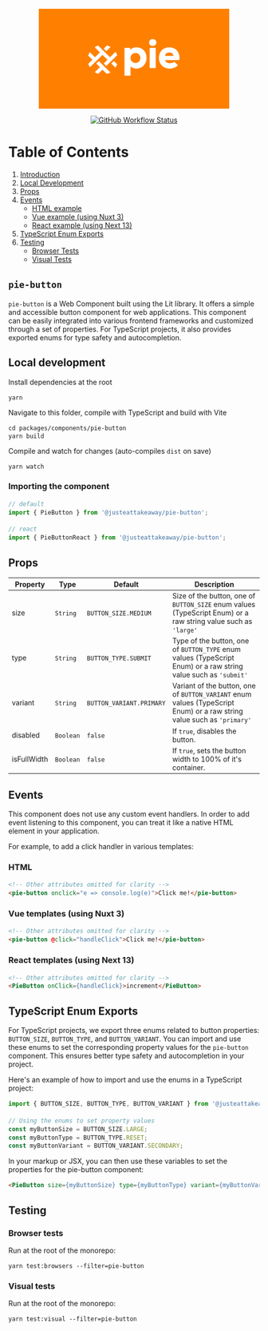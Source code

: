 <p align="center">
  <img align="center" src="../../../readme_image.png" height="200" alt="">
</p>

<p align="center">
  <a href="https://www.npmjs.com/@justeattakeaway/pie-button">
    <img alt="GitHub Workflow Status" src="https://img.shields.io/npm/v/@justeattakeaway/pie-button.svg">
  </a>
</p>

# Table of Contents

1. [Introduction](#pie-button)
2. [Local Development](#local-development)
3. [Props](#props)
4. [Events](#events)
   - [HTML example](#html)
   - [Vue example (using Nuxt 3)](#vue-templates-using-nuxt-3)
   - [React example (using Next 13)](#react-templates-using-next-13)
5. [TypeScript Enum Exports](#typescript-enum-exports)
6. [Testing](#testing)
   - [Browser Tests](#browser-tests)
   - [Visual Tests](#visual-tests)


## `pie-button`

`pie-button` is a Web Component built using the Lit library. It offers a simple and accessible button component for web applications. This component can be easily integrated into various frontend frameworks and customized through a set of properties. For TypeScript projects, it also provides exported enums for type safety and autocompletion.

## Local development

Install dependencies at the root
```
yarn
```

Navigate to this folder, compile with TypeScript and build with Vite
```
cd packages/components/pie-button
yarn build
```

Compile and watch for changes (auto-compiles `dist` on save)
```
yarn watch
```

### Importing the component

```javascript
// default
import { PieButton } from '@justeattakeaway/pie-button';

// react
import { PieButtonReact } from '@justeattakeaway/pie-button';
```

## Props

| Property    | Type      | Default         | Description                                                          |
|-------------|-----------|-----------------|----------------------------------------------------------------------|
| size        | `String`  | `BUTTON_SIZE.MEDIUM`    | Size of the button, one of `BUTTON_SIZE` enum values (TypeScript Enum) or a raw string value such as `'large'` |
| type        | `String`  | `BUTTON_TYPE.SUBMIT`    | Type of the button, one of `BUTTON_TYPE` enum values (TypeScript Enum) or a raw string value such as `'submit'` |
| variant     | `String`  | `BUTTON_VARIANT.PRIMARY` | Variant of the button, one of `BUTTON_VARIANT` enum values (TypeScript Enum) or a raw string value such as `'primary'` |
| disabled    | `Boolean` | `false`         | If `true`, disables the button.                                      |
| isFullWidth | `Boolean` | `false`         | If `true`, sets the button width to 100% of it's container.                            |


## Events

This component does not use any custom event handlers. In order to add event listening to this component, you can treat it like a native HTML element in your application.

For example, to add a click handler in various templates:

### HTML
```html
<!-- Other attributes omitted for clarity -->
<pie-button onclick="e => console.log(e)">Click me!</pie-button>
```

### Vue templates (using Nuxt 3)
```html
<!-- Other attributes omitted for clarity -->
<pie-button @click="handleClick">Click me!</pie-button>
```

### React templates (using Next 13)
```html
<!-- Other attributes omitted for clarity -->
<PieButton onClick={handleClick}>increment</PieButton>

```

## TypeScript Enum Exports

For TypeScript projects, we export three enums related to button properties: `BUTTON_SIZE`, `BUTTON_TYPE`, and `BUTTON_VARIANT`. You can import and use these enums to set the corresponding property values for the `pie-button` component. This ensures better type safety and autocompletion in your project.

Here's an example of how to import and use the enums in a TypeScript project:

```typescript
import { BUTTON_SIZE, BUTTON_TYPE, BUTTON_VARIANT } from '@justeattakeaway/pie-button';

// Using the enums to set property values
const myButtonSize = BUTTON_SIZE.LARGE;
const myButtonType = BUTTON_TYPE.RESET;
const myButtonVariant = BUTTON_VARIANT.SECONDARY;
```

In your markup or JSX, you can then use these variables to set the properties for the pie-button component:

```html
<PieButton size={myButtonSize} type={myButtonType} variant={myButtonVariant}>Click me!</PieButton>
```


## Testing

### Browser tests

Run at the root of the monorepo:
```
yarn test:browsers --filter=pie-button
```

### Visual tests

Run at the root of the monorepo:
```
yarn test:visual --filter=pie-button
```
